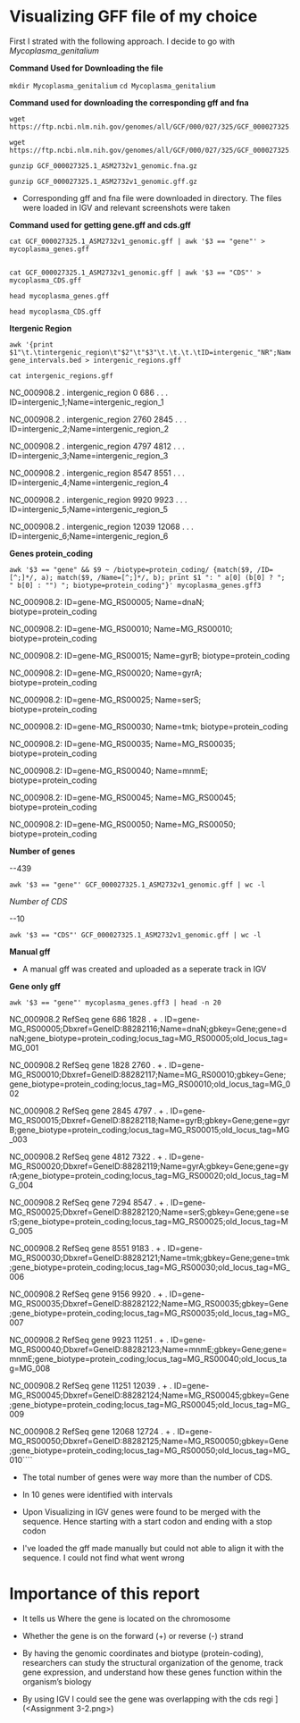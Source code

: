 # Visualizing GFF file of my choice

First I strated with the following approach. I decide to go with *Mycoplasma_genitalium*

**Command Used for Downloading the file**

```mkdir Mycoplasma_genitalium```
```cd Mycoplasma_genitalium```

**Command used for downloading the corresponding gff and fna**

```
wget https://ftp.ncbi.nlm.nih.gov/genomes/all/GCF/000/027/325/GCF_000027325.1_ASM2732v1/GCF_000027325.1_ASM2732v1_genomic.fna.gz```

wget https://ftp.ncbi.nlm.nih.gov/genomes/all/GCF/000/027/325/GCF_000027325.1_ASM2732v1/GCF_000027325.1_ASM2732v1_genomic.gff.gz```
```
```
gunzip GCF_000027325.1_ASM2732v1_genomic.fna.gz

gunzip GCF_000027325.1_ASM2732v1_genomic.gff.gz
```

* Corresponding gff and fna file were downloaded in directory. The files were loaded in IGV and relevant screenshots were taken

**Command used for getting gene.gff and cds.gff**


```
cat GCF_000027325.1_ASM2732v1_genomic.gff | awk '$3 == "gene"' > mycoplasma_genes.gff


cat GCF_000027325.1_ASM2732v1_genomic.gff | awk '$3 == "CDS"' > mycoplasma_CDS.gff
```


```
head mycoplasma_genes.gff

head mycoplasma_CDS.gff
```


**Itergenic Region**

```
awk '{print $1"\t.\tintergenic_region\t"$2"\t"$3"\t.\t.\t.\tID=intergenic_"NR";Name=intergenic_region_"NR}' gene_intervals.bed > intergenic_regions.gff

cat intergenic_regions.gff
```

NC_000908.2     .       intergenic_region       0       686     .       .       .       ID=intergenic_1;Name=intergenic_region_1

NC_000908.2     .       intergenic_region       2760    2845    .       .       .       ID=intergenic_2;Name=intergenic_region_2

NC_000908.2     .       intergenic_region       4797    4812    .       .       .       ID=intergenic_3;Name=intergenic_region_3

NC_000908.2     .       intergenic_region       8547    8551    .       .       .       ID=intergenic_4;Name=intergenic_region_4

NC_000908.2     .       intergenic_region       9920    9923    .       .       .       ID=intergenic_5;Name=intergenic_region_5

NC_000908.2     .       intergenic_region       12039   12068   .       .       .       ID=intergenic_6;Name=intergenic_region_6


**Genes protein_coding**

```
awk '$3 == "gene" && $9 ~ /biotype=protein_coding/ {match($9, /ID=[^;]*/, a); match($9, /Name=[^;]*/, b); print $1 ": " a[0] (b[0] ? "; " b[0] : "") "; biotype=protein_coding"}' mycoplasma_genes.gff3
```


NC_000908.2: ID=gene-MG_RS00005; Name=dnaN; biotype=protein_coding

NC_000908.2: ID=gene-MG_RS00010; Name=MG_RS00010; biotype=protein_coding

NC_000908.2: ID=gene-MG_RS00015; Name=gyrB; biotype=protein_coding

NC_000908.2: ID=gene-MG_RS00020; Name=gyrA; biotype=protein_coding

NC_000908.2: ID=gene-MG_RS00025; Name=serS; biotype=protein_coding

NC_000908.2: ID=gene-MG_RS00030; Name=tmk; biotype=protein_coding

NC_000908.2: ID=gene-MG_RS00035; Name=MG_RS00035; biotype=protein_coding

NC_000908.2: ID=gene-MG_RS00040; Name=mnmE; biotype=protein_coding

NC_000908.2: ID=gene-MG_RS00045; Name=MG_RS00045; biotype=protein_coding

NC_000908.2: ID=gene-MG_RS00050; Name=MG_RS00050; biotype=protein_coding


**Number of genes**

--439

```
awk '$3 == "gene"' GCF_000027325.1_ASM2732v1_genomic.gff | wc -l
```

*Number of CDS*

--10

```
awk '$3 == "CDS"' GCF_000027325.1_ASM2732v1_genomic.gff | wc -l
```

**Manual gff**

* A manual gff was created and uploaded as a seperate track in IGV

**Gene only gff**

```
awk '$3 == "gene"' mycoplasma_genes.gff3 | head -n 20
```

NC_000908.2     RefSeq  gene    686     1828    .       +       .       ID=gene-MG_RS00005;Dbxref=GeneID:88282116;Name=dnaN;gbkey=Gene;gene=dnaN;gene_biotype=protein_coding;locus_tag=MG_RS00005;old_locus_tag=MG_001

NC_000908.2     RefSeq  gene    1828    2760    .       +       .       ID=gene-MG_RS00010;Dbxref=GeneID:88282117;Name=MG_RS00010;gbkey=Gene;gene_biotype=protein_coding;locus_tag=MG_RS00010;old_locus_tag=MG_002

NC_000908.2     RefSeq  gene    2845    4797    .       +       .       ID=gene-MG_RS00015;Dbxref=GeneID:88282118;Name=gyrB;gbkey=Gene;gene=gyrB;gene_biotype=protein_coding;locus_tag=MG_RS00015;old_locus_tag=MG_003

NC_000908.2     RefSeq  gene    4812    7322    .       +       .       ID=gene-MG_RS00020;Dbxref=GeneID:88282119;Name=gyrA;gbkey=Gene;gene=gyrA;gene_biotype=protein_coding;locus_tag=MG_RS00020;old_locus_tag=MG_004

NC_000908.2     RefSeq  gene    7294    8547    .       +       .       ID=gene-MG_RS00025;Dbxref=GeneID:88282120;Name=serS;gbkey=Gene;gene=serS;gene_biotype=protein_coding;locus_tag=MG_RS00025;old_locus_tag=MG_005

NC_000908.2     RefSeq  gene    8551    9183    .       +       .       ID=gene-MG_RS00030;Dbxref=GeneID:88282121;Name=tmk;gbkey=Gene;gene=tmk;gene_biotype=protein_coding;locus_tag=MG_RS00030;old_locus_tag=MG_006

NC_000908.2     RefSeq  gene    9156    9920    .       +       .       ID=gene-MG_RS00035;Dbxref=GeneID:88282122;Name=MG_RS00035;gbkey=Gene;gene_biotype=protein_coding;locus_tag=MG_RS00035;old_locus_tag=MG_007

NC_000908.2     RefSeq  gene    9923    11251   .       +       .       ID=gene-MG_RS00040;Dbxref=GeneID:88282123;Name=mnmE;gbkey=Gene;gene=mnmE;gene_biotype=protein_coding;locus_tag=MG_RS00040;old_locus_tag=MG_008

NC_000908.2     RefSeq  gene    11251   12039   .       +       .       ID=gene-MG_RS00045;Dbxref=GeneID:88282124;Name=MG_RS00045;gbkey=Gene;gene_biotype=protein_coding;locus_tag=MG_RS00045;old_locus_tag=MG_009

NC_000908.2     RefSeq  gene    12068   12724   .       +       .       ID=gene-MG_RS00050;Dbxref=GeneID:88282125;Name=MG_RS00050;gbkey=Gene;gene_biotype=protein_coding;locus_tag=MG_RS00050;old_locus_tag=MG_010````



* The total number of genes were way more than the number of CDS.

* In 10 genes were identified with intervals

* Upon Visualizing in IGV genes were found to be merged with the sequence. Hence starting with a start codon and ending with a stop codon

* I've loaded the gff made manually but could not able to align it with the sequence. I could not find what went wrong

# Importance of this report

* It tells us Where the gene is located on the chromosome

* Whether the gene is on the forward (+) or reverse (-) strand

* By having the genomic coordinates and biotype (protein-coding), researchers can study the structural organization of the genome, track gene expression, and understand how these genes function within the organism’s biology


* By using IGV I could see the gene was overlapping with the cds regi
](<Assignment 3-2.png>)